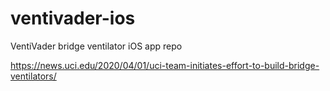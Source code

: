# ventivader-ios
VentiVader bridge ventilator iOS app repo

https://news.uci.edu/2020/04/01/uci-team-initiates-effort-to-build-bridge-ventilators/
